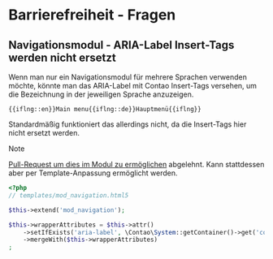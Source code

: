 # Barrierefreiheit - Fragen

## Navigationsmodul - ARIA-Label Insert-Tags werden nicht ersetzt

Wenn man nur ein Navigationsmodul für mehrere Sprachen verwenden möchte, könnte man das ARIA-Label mit Contao Insert-Tags versehen, um die Bezeichnung in der jeweiligen Sprache anzuzeigen.
```
{{iflng::en}}Main menu{{iflng::de}}Hauptmenü{{iflng}}
```
Standardmäßig funktioniert das allerdings nicht, da die Insert-Tags hier nicht ersetzt werden.

> [!NOTE]
> [Pull-Request um dies im Modul zu ermöglichen](https://github.com/contao/contao/pull/8497) abgelehnt. Kann stattdessen aber per Template-Anpassung ermöglicht werden.

```php
<?php
// templates/mod_navigation.html5

$this->extend('mod_navigation');

$this->wrapperAttributes = $this->attr()
    ->setIfExists('aria-label', \Contao\System::getContainer()->get('contao.insert_tag.parser')->replaceInline($this->ariaLabel))
    ->mergeWith($this->wrapperAttributes)
;
```